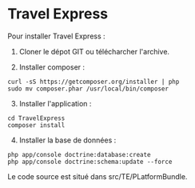 Travel Express
========================

Pour installer Travel Express :

1. Cloner le dépot GIT ou télécharcher l'archive.

2. Installer composer :
```
curl -sS https://getcomposer.org/installer | php
sudo mv composer.phar /usr/local/bin/composer
```

3. Installer l'application :
```
cd TravelExpress
composer install
```

4. Installer la base de données :
```
php app/console doctrine:database:create
php app/console doctrine:schema:update --force
```

Le code source est situé dans src/TE/PLatformBundle.
